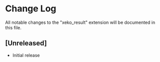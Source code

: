# Change Log

All notable changes to the "xeko_result" extension will be documented in this file.

## [Unreleased]

- Initial release
